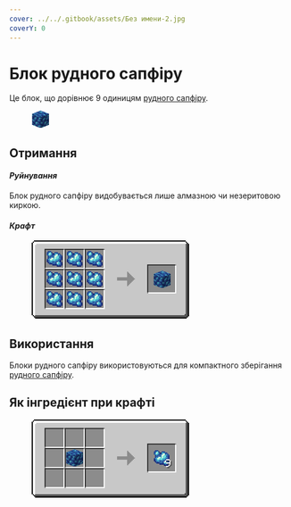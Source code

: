 ```yaml
---
cover: ../../.gitbook/assets/Без имени-2.jpg
coverY: 0
---
```


# Блок рудного сапфіру

Це блок, що дорівнює 9 одиницям [рудного сапфіру](../materialy/metally-i-mineraly/rudnyi-sapfir.md).

<figure><img src="../../.gitbook/assets/raw_blue_ore_block (1).png" alt=""><figcaption></figcaption></figure>

## Отримання

#### _Руйнування_

Блок рудного сапфіру видобувається лише алмазною чи незеритовою киркою.

#### _Крафт_

<figure><img src="../../.gitbook/assets/raw_blue_ore_block_result-x1.png" alt=""><figcaption></figcaption></figure>

## Використання

Блоки рудного сапфіру використовуються для компактного зберігання [рудного сапфіру](../materialy/metally-i-mineraly/rudnyi-sapfir.md).

## Як інгредієнт при крафті

<figure><img src="../../.gitbook/assets/raw_blue_ore_result-multi.png" alt=""><figcaption></figcaption></figure>
